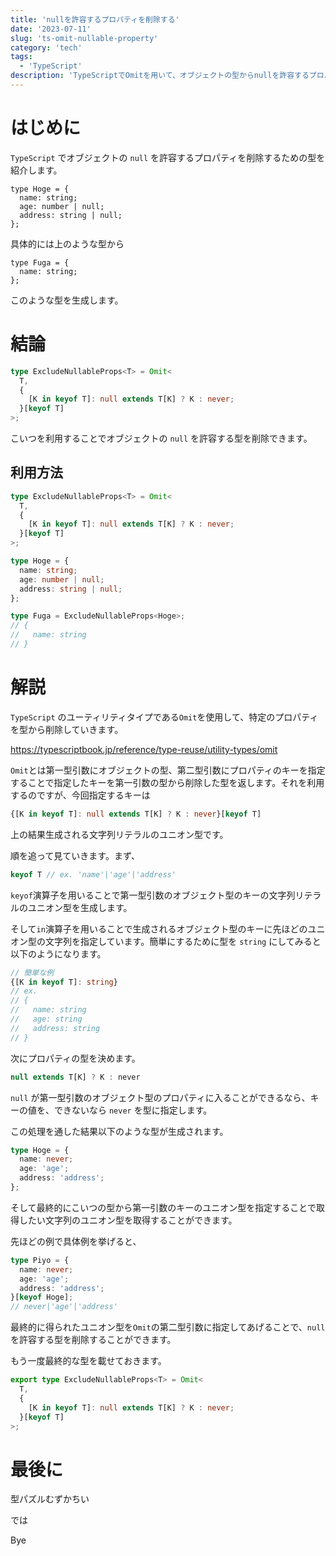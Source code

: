 ```yaml
---
title: 'nullを許容するプロパティを削除する'
date: '2023-07-11'
slug: 'ts-omit-nullable-property'
category: 'tech'
tags:
  - 'TypeScript'
description: 'TypeScriptでOmitを用いて、オブジェクトの型からnullを許容するプロパティの型を削除する型を紹介します。'
---
```


# はじめに

`TypeScript` でオブジェクトの `null` を許容するプロパティを削除するための型を紹介します。

```tsx
type Hoge = {
  name: string;
  age: number | null;
  address: string | null;
};
```

具体的には上のような型から

```tsx
type Fuga = {
  name: string;
};
```

このような型を生成します。

# 結論

```typescript
type ExcludeNullableProps<T> = Omit<
  T,
  {
    [K in keyof T]: null extends T[K] ? K : never;
  }[keyof T]
>;
```

こいつを利用することでオブジェクトの `null` を許容する型を削除できます。

## 利用方法

```typescript
type ExcludeNullableProps<T> = Omit<
  T,
  {
    [K in keyof T]: null extends T[K] ? K : never;
  }[keyof T]
>;

type Hoge = {
  name: string;
  age: number | null;
  address: string | null;
};

type Fuga = ExcludeNullableProps<Hoge>;
// {
//   name: string
// }
```

# 解説

`TypeScript` のユーティリティタイプである`Omit`を使用して、特定のプロパティを型から削除していきます。

https://typescriptbook.jp/reference/type-reuse/utility-types/omit

`Omit`とは第一型引数にオブジェクトの型、第二型引数にプロパティのキーを指定することで指定したキーを第一引数の型から削除した型を返します。それを利用するのですが、今回指定するキーは

```typescript
{[K in keyof T]: null extends T[K] ? K : never}[keyof T]
```

上の結果生成される文字列リテラルのユニオン型です。

順を追って見ていきます。まず、

```typescript
keyof T // ex. 'name'|'age'|'address'
```

`keyof`演算子を用いることで第一型引数のオブジェクト型のキーの文字列リテラルのユニオン型を生成します。

そして`in`演算子を用いることで生成されるオブジェクト型のキーに先ほどのユニオン型の文字列を指定しています。簡単にするために型を `string` にしてみると以下のようになります。

```typescript
// 簡単な例
{[K in keyof T]: string}
// ex.
// {
//   name: string
//   age: string
//   address: string
// }
```

次にプロパティの型を決めます。

```typescript
null extends T[K] ? K : never
```

`null` が第一型引数のオブジェクト型のプロパティに入ることができるなら、キーの値を、できないなら `never` を型に指定します。

この処理を通した結果以下のような型が生成されます。

```typescript
type Hoge = {
  name: never;
  age: 'age';
  address: 'address';
};
```

そして最終的にこいつの型から第一引数のキーのユニオン型を指定することで取得したい文字列のユニオン型を取得することができます。

先ほどの例で具体例を挙げると、

```typescript
type Piyo = {
  name: never;
  age: 'age';
  address: 'address';
}[keyof Hoge];
// never|'age'|'address'
```

最終的に得られたユニオン型を`Omit`の第二型引数に指定してあげることで、`null` を許容する型を削除することができます。

もう一度最終的な型を載せておきます。

```typescript
export type ExcludeNullableProps<T> = Omit<
  T,
  {
    [K in keyof T]: null extends T[K] ? K : never;
  }[keyof T]
>;
```

# 最後に

型パズルむずかちい

では

Bye
